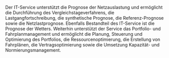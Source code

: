 Der IT-Service unterstützt die Prognose der Netzauslastung und ermöglicht die Durchführung des Vergleichstageverfahrens, die Lastgangfortschreibung, die synthetische Prognose, die Referenz-Prognose sowie die Netzlastprognose. Ebenfalls Bestandteil des IT-Service ist die Prognose der Wetters. Weiterhin unterstützt der Service das Portfolio- und Fahrplanmanagement und ermöglicht die Planung, Steuerung und Optimierung des Portfolios, die Ressourcenoptimierung, die Erstellung von Fahrplänen, die Vertragsoptimierung sowie die Umsetzung Kapazität- und Normierungsmanagement.

